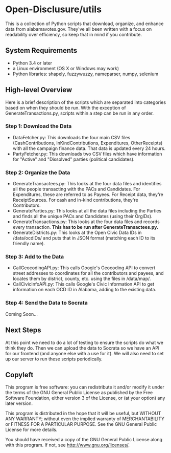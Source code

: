 # Open-Disclusure/utils #
This is a collection of Python scripts that download, organize, and enhance data from alabamavotes.gov. They've all been written with a focus on readability over efficiency, so keep that in mind if you contribute.

## System Requirements ##
* Python 3.4 or later
* a Linux environment (OS X or Windows may work)
* Python libraries: shapely, fuzzywuzzy, nameparser, numpy, selenium

## High-level Overview ##
Here is a brief description of the scripts which are separated into categories based on when they should be run. With the exception of GenerateTransactions.py, scripts within a step can be run in any order.

### Step 1: Download the Data ###
* DataFetcher.py: This downloads the four main CSV files (CashContributions, InKindContributions, Expenditures, OtherReceipts) with all the campaign finance data. That data is updated every 24 hours.
* PartyFetcher.py: This downloads two CSV files which have information for "Active" and "Dissolved" parties (political candidates).

### Step 2: Organize the Data ###
* GenerateTransactees.py: This looks at the four data files and identifies all the people transacting with the PACs and Candidates. For Expenditures, these are referred to as Payees. For Receipt data, they're ReceiptSources. For cash and in-kind contributions, they're Contributors. 
* GenerateParties.py: This looks at all the data files including the Parties and finds all the unique PACs and Candidates (using their OrgIDs).
* GenerateTransactions.py: This looks at the four data files and records every transaction. **This has to be run after GenerateTransactees.py.**
* GenerateDistricts.py: This looks at the Open Civic Data IDs in /data/ocdIDs/ and puts that in JSON format (matching each ID to its friendly name).

### Step 3: Add to the Data ###
* CallGeocodingAPI.py: This calls Google's Geocoding API to convert street addresses to coordinates for all the contributors and payees, and locates them by district, county, etc. using the files in /data/map/.
* CallCivicInfoAPI.py: This calls Google's Civic Information API to get information on each OCD ID in Alabama, adding to the existing data.

### Step 4: Send the Data to Socrata ###
Coming Soon...

## Next Steps ##
At this point we need to do a lot of testing to ensure the scripts do what we think they do. Then we can upload the data to Socrata so we have an API for our frontend (and anyone else with a use for it). We will also need to set up our server to run these scripts periodically.

## Copyleft ##
This program is free software: you can redistribute it and/or modify
it under the terms of the GNU General Public License as published by
the Free Software Foundation, either version 3 of the License, or
(at your option) any later version.

This program is distributed in the hope that it will be useful,
but WITHOUT ANY WARRANTY; without even the implied warranty of
MERCHANTABILITY or FITNESS FOR A PARTICULAR PURPOSE.  See the
GNU General Public License for more details.

You should have received a copy of the GNU General Public License
along with this program.  If not, see <http://www.gnu.org/licenses/>.
